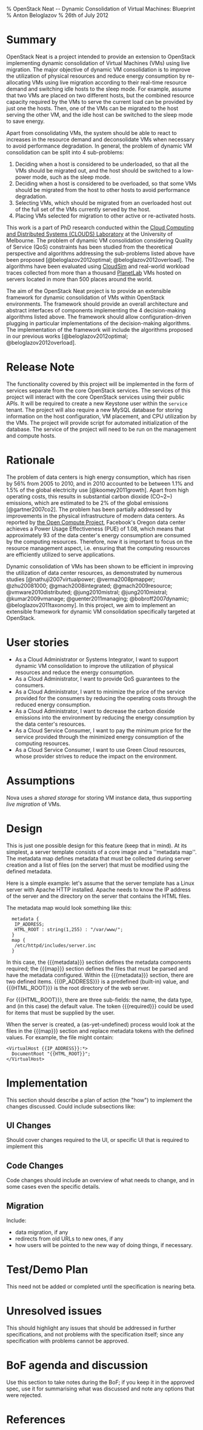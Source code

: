 % OpenStack Neat -- Dynamic Consolidation of Virtual Machines: Blueprint
% Anton Beloglazov
% 26th of July 2012


# Summary

OpenStack Neat is a project intended to provide an extension to OpenStack implementing dynamic
consolidation of Virtual Machines (VMs) using live migration. The major objective of dynamic VM
consolidation is to improve the utilization of physical resources and reduce energy consumption by
re-allocating VMs using live migration according to their real-time resource demand and switching
idle hosts to the sleep mode. For example, assume that two VMs are placed on two different hosts,
but the combined resource capacity required by the VMs to serve the current load can be provided by
just one the hosts. Then, one of the VMs can be migrated to the host serving the other VM, and the
idle host can be switched to the sleep mode to save energy.

Apart from consolidating VMs, the system should be able to react to increases in the resource demand
and deconsolidate VMs when necessary to avoid performance degradation. In general, the problem of
dynamic VM consolidation can be split into 4 sub-problems:

1. Deciding when a host is considered to be underloaded, so that all the VMs should be migrated out,
and the host should be switched to a low-power mode, such as the sleep mode.
2. Deciding when a host is considered to be overloaded, so that some VMs should be migrated from the
host to other hosts to avoid performance degradation.
3. Selecting VMs, which should be migrated from an overloaded host out of the full set of the VMs
currently served by the host.
4. Placing VMs selected for migration to other active or re-activated hosts.

This work is a part of PhD research conducted within the
[Cloud Computing and Distributed Systems (CLOUDS) Laboratory](http://www.cloudbus.org/) at the
University of Melbourne. The problem of dynamic VM consolidation considering Quality of Service
(QoS) constraints has been studied from the theoretical perspective and algorithms addressing the
sub-problems listed above have been proposed [@beloglazov2012optimal; @beloglazov2012overload]. The
algorithms have been evaluated using [CloudSim](http://code.google.com/p/cloudsim/) and real-world
workload traces collected from more than a thousand [PlanetLab](https://www.planet-lab.org/) VMs
hosted on servers located in more than 500 places around the world.

The aim of the OpenStack Neat project is to provide an extensible framework for dynamic
consolidation of VMs within OpenStack environments. The framework should provide an overall
architecture and abstract interfaces of components implementing the 4 decision-making algorithms
listed above. The framework should allow configuration-driven plugging in particular implementations
of the decision-making algorithms. The implementation of the framework will include the algorithms
proposed in our previous works [@beloglazov2012optimal; @beloglazov2012overload].



# Release Note

The functionality covered by this project will be implemented in the form of services separate from
the core OpenStack services. The services of this project will interact with the core OpenStack
services using their public APIs. It will be required to create a new Keystone user within the
`service` tenant. The project will also require a new MySQL database for storing information on the
host configuration, VM placement, and CPU utilization by the VMs. The project will provide script
for automated initialization of the database. The service of the project will need to be run on the
management and compute hosts.


# Rationale

The problem of data centers is high energy consumption, which has risen by 56% from 2005 to 2010,
and in 2010 accounted to be between 1.1% and 1.5% of the global electricity use [@koomey2011growth].
Apart from high operating costs, this results in substantial carbon dioxide (CO~2~) emissions, which
are estimated to be 2% of the global emissions [@gartner2007co2]. The problem has been partially
addressed by improvements in the physical infrastructure of modern data centers. As reported by
[the Open Compute Project](http://opencompute.org/), Facebook's Oregon data center achieves a Power
Usage Effectiveness (PUE) of 1.08, which means that approximately 93 of the data center's energy
consumption are consumed by the computing resources. Therefore, now it is important to focus on the
resource management aspect, i.e. ensuring that the computing resources are efficiently utilized to
serve applications.

Dynamic consolidation of VMs has been shown to be efficient in improving the utilization of data
center resources, as demonstrated by numerous studies
[@nathuji2007virtualpower; @verma2008pmapper; @zhu20081000; @gmach2008integrated; @gmach2009resource; @vmware2010distributed; @jung2010mistral; @jung2010mistral; @kumar2009vmanage; @guenter2011managing; @bobroff2007dynamic; @beloglazov2011taxonomy].
In this project, we aim to implement an extensible framework for dynamic VM consolidation
specifically targeted at OpenStack.


# User stories

- As a Cloud Administrator or Systems Integrator, I want to support dynamic VM consolidation to
  improve the utilization of physical resources and reduce the energy consumption.
- As a Cloud Administrator, I want to provide QoS guarantees to the consumers.
- As a Cloud Administrator, I want to minimize the price of the service provided for the consumers
  by reducing the operating costs through the reduced energy consumption.
- As a Cloud Administrator, I want to decrease the carbon dioxide emissions into the environment by
  reducing the energy consumption by the data center's resources.
- As a Cloud Service Consumer, I want to pay the minimum price for the service provided through the
  minimized energy consumption of the computing resources.
- As a Cloud Service Consumer, I want to use Green Cloud resources, whose provider strives to reduce
  the impact on the environment.


# Assumptions

Nova uses a *shared storage* for storing VM instance data, thus supporting *live migration* of VMs.


# Design

This is just one possible design for this feature (keep that in mind). At its simplest, a server
template consists of a core image and a ''metadata map''. The metadata map defines metadata that
must be collected during server creation and a list of files (on the server) that must be modified
using the defined metadata.

Here is a simple example: let's assume that the server template has a Linux server with Apache HTTP
installed. Apache needs to know the IP address of the server and the directory on the server that
contains the HTML files.

The metadata map would look something like this:

```
  metadata {
   IP_ADDRESS;
   HTML_ROOT : string(1,255) : "/var/www/";
  }
  map {
   /etc/httpd/includes/server.inc
  }
```

In this case, the {{{metadata}}} section defines the metadata components required; the {{{map}}}
section defines the files that must be parsed and have the metadata configured. Within the
{{{metadata}}} section, there are two defined items. {{{IP_ADDRESS}}} is a predefined (built-in)
value, and {{{HTML_ROOT}}} is the root directory of the web server.

For {{{HTML_ROOT}}}, there are three sub-fields: the name, the data type, and (in this case) the
default value. The token {{{required}}} could be used for items that must be supplied by the user.

When the server is created, a (as-yet-undefined) process would look at the files in the {{{map}}}
section and replace metadata tokens with the defined values. For example, the file might contain:

```
<VirtualHost {{IP_ADDRESS}}:*>
  DocumentRoot "{{HTML_ROOT}}";
</VirtualHost>
```


# Implementation

This section should describe a plan of action (the "how") to implement the changes discussed. Could
include subsections like:


## UI Changes

Should cover changes required to the UI, or specific UI that is required to implement this


## Code Changes

Code changes should include an overview of what needs to change, and in some cases even the specific
details.


## Migration

Include:

- data migration, if any
- redirects from old URLs to new ones, if any
- how users will be pointed to the new way of doing things, if necessary.


# Test/Demo Plan

This need not be added or completed until the specification is nearing beta.


# Unresolved issues

This should highlight any issues that should be addressed in further specifications, and not
problems with the specification itself; since any specification with problems cannot be approved.


# BoF agenda and discussion

Use this section to take notes during the BoF; if you keep it in the approved spec, use it for
summarising what was discussed and note any options that were rejected.


# References

